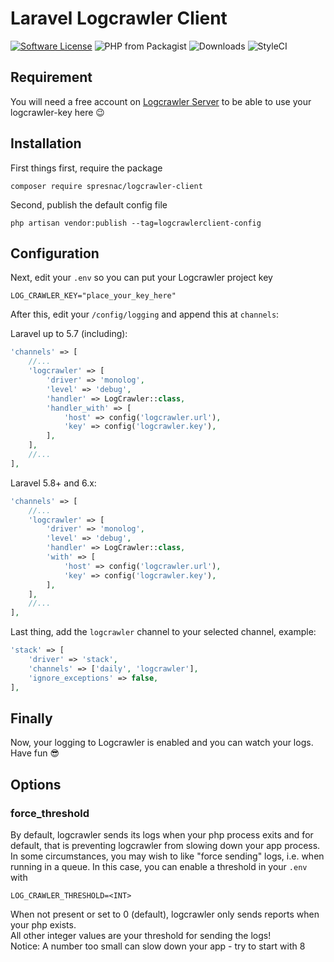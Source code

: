 # Laravel Logcrawler Client
[![Software License](https://img.shields.io/badge/license-MIT-brightgreen.svg?style=flat-square)](LICENSE)
![PHP from Packagist](https://img.shields.io/packagist/php-v/spresnac/logcrawler-client.svg)
![Downloads](https://img.shields.io/packagist/dt/spresnac/logcrawler-client.svg)
![StyleCI](https://github.styleci.io/repos/207257104/shield)

## Requirement
You will need a free account on [Logcrawler Server](https://logcrawler.de "Logcrawler Server") to be able to use your logcrawler-key here 😉

## Installation
First things first, require the package
```
composer require spresnac/logcrawler-client
```

Second, publish the default config file
```
php artisan vendor:publish --tag=logcrawlerclient-config
```

## Configuration

Next, edit your `.env` so you can put your Logcrawler project key
```
LOG_CRAWLER_KEY="place_your_key_here"
```

After this, edit your `/config/logging` and append this at `channels`:

Laravel up to 5.7 (including):
```php
'channels' => [
    //...
    'logcrawler' => [
        'driver' => 'monolog',
        'level' => 'debug',
        'handler' => LogCrawler::class,
        'handler_with' => [
            'host' => config('logcrawler.url'),
            'key' => config('logcrawler.key'),
        ],
    ],
    //...
],
```

Laravel 5.8+ and 6.x:
```php
'channels' => [
    //...
    'logcrawler' => [
        'driver' => 'monolog',
        'level' => 'debug',
        'handler' => LogCrawler::class,
        'with' => [
            'host' => config('logcrawler.url'),
            'key' => config('logcrawler.key'),
        ],
    ],
    //...
],
```

Last thing, add the `logcrawler` channel to your selected channel, example:
```php
'stack' => [
    'driver' => 'stack',
    'channels' => ['daily', 'logcrawler'],
    'ignore_exceptions' => false,
],
```

## Finally
Now, your logging to Logcrawler is enabled and you can watch your logs.
Have fun 😎

## Options
### force_threshold
By default, logcrawler sends its logs when your php process exits and for default, that is preventing logcrawler from slowing down your app process.
In some circumstances, you may wish to like "force sending" logs, i.e. when running in a queue. In this case, you can enable a threshold in your `.env` with
```
LOG_CRAWLER_THRESHOLD=<INT>
``` 
When not present or set to 0 (default), logcrawler only sends reports when your php exists.  
All other integer values are your threshold for sending the logs!  
Notice: A number too small can slow down your app - try to start with 8